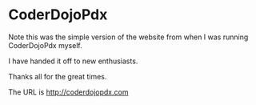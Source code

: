 CoderDojoPdx
============

Note this was the simple version of the website from when I was running CoderDojoPdx myself.

I have handed it off to new enthusiasts.

Thanks all for the great times.

The URL is http://coderdojopdx.com

